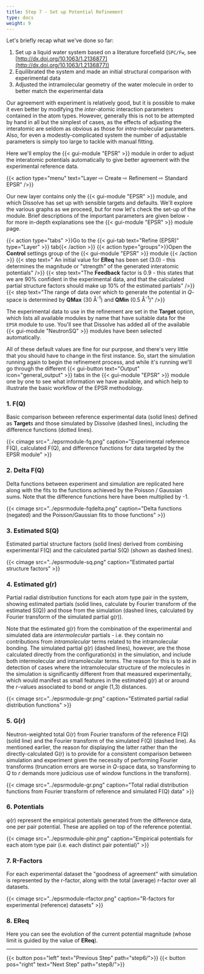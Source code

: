 ```yaml
---
title: Step 7 - Set up Potential Refinement
type: docs
weight: 9
---
```



Let's briefly recap what we've done so far:

1. Set up a liquid water system based on a literature forcefield (`SPC/Fw`, see [http://dx.doi.org/10.1063/1.2136877](http://dx.doi.org/10.1063/1.2136877))
2. Equilibrated the system and made an initial structural comparison with experimental data
2. Adjusted the intramolecular geometry of the water molecule in order to better match the experimental data

Our agreement with experiment is relatively good, but it is possible to make it even better by modifying the _inter_-atomic interaction parameters contained in the atom types. However, generally this is not to be attempted by hand in all but the simplest of cases, as the effects of adjusting the interatomic are seldom as obvious as those for _intra_-molecular parameters. Also, for even a modestly-complicated system the number of adjustable parameters is simply too large to tackle with manual fitting.

Here we'll employ the {{< gui-module "EPSR" >}} module in order to adjust the interatomic potentials automatically to give better agreement with the experimental reference data.

{{< action type="menu" text="Layer &#8680; Create &#8680; Refinement &#8680; Standard EPSR" />}}

Our new layer contains only the {{< gui-module "EPSR" >}} module, and which Dissolve has set up with sensible targets and defaults. We'll explore the various graphs as we proceed, but for now let's check the set-up of the module. Brief descriptions of the important parameters are given below - for more in-depth explanations see the {{< gui-module "EPSR" >}} module page.

{{< action type="tabs" >}}Go to the {{< gui-tab text="Refine (EPSR)" type="Layer" >}} tab{{< /action >}}
{{< action type="groups">}}Open the **Control** settings group of the {{< gui-module "EPSR" >}} module {{< /action >}}
{{< step text=" An initial value for **EReq** has been set (3.0) - this determines the magnitude or \"strength\" of the generated interatomic potentials" />}}
{{< step text="The **Feedback** factor is 0.9 - this states that we are 90% confident in the experimental data, and that the calculated partial structure factors should make up 10% of the estimated partials" />}}
{{< step text="The range of data over which to generate the potential in _Q_-space is determined by **QMax** (30 &#8491;<sup>-1</sup>) and **QMin** (0.5 &#8491;<sup>-1</sup>)" />}}

The experimental data to use in the refinement are set in the **Target** option, which lists all available modules by name that have suitable data for the `EPSR` module to use. You'll see that Dissolve has added all of the available {{< gui-module "NeutronSQ" >}} modules have been selected automatically.

All of these default values are fine for our purpose, and there's very little that you should have to change in the first instance. So, start the simulation running again to begin the refinement process, and while it's running we'll go through the different {{< gui-button text="Output" icon="general_output" >}} tabs in the {{< gui-module "EPSR" >}} module one by one to see what information we have available, and which help to illustrate the basic workflow of the EPSR methodology.

### 1. F(Q)

Basic comparison between reference experimental data (solid lines) defined as **Target**s and those simulated by Dissolve (dashed lines), including the difference functions (dotted lines).

{{< cimage src="../epsrmodule-fq.png" caption="Experimental reference F(Q), calculated F(Q), and difference functions for data targeted by the EPSR module" >}}

### 2. Delta F(Q)

Delta functions between experiment and simulation are replicated here along with the fits to the functions achieved by the Poisson / Gaussian sums. Note that the difference functions here have been multiplied by -1.

{{< cimage src="../epsrmodule-fqdelta.png" caption="Delta functions (negated) and the Poisson/Gaussian fits to those functions" >}}

### 3. Estimated S(Q)

Estimated partial structure factors (solid lines) derived from combining experimental F(Q) and the calculated partial S(Q) (shown as dashed lines).

{{< cimage src="../epsrmodule-sq.png" caption="Estimated partial structure factors" >}}

### 4. Estimated g(r)

Partial radial distribution functions for each atom type pair in the system, showing estimated partials (solid lines, calculate by Fourier transform of the estimated S(Q)) and those from the simulation (dashed lines, calculated by Fourier transform of the simulated partial g(r)).

Note that the estimated g(r) from the combination of the experimental and simulated data are _intermolecular_ partials - i.e. they contain no contributions from _intramolecular_ terms related to the intramolecular bonding. The simulated partial g(r) (dashed lines), however, are the those calculated directly from the configuration(s) in the simulation, and include both intermolecular and intramolecular terms. The reason for this is to aid in detection of cases where the intramolecular structure of the molecules in the simulation is significantly different from that measured experimentally, which would manifest as small features in the estimated g(r) at or around the _r_-values associated to bond or angle (1,3) distances.

{{< cimage src="../epsrmodule-gr.png" caption="Estimated partial radial distribution functions" >}}

### 5. G(r)

Neutron-weighted total G(r) from Fourier transform of the reference F(Q) (solid line) and the Fourier transform of the simulated F(Q) (dashed line). As mentioned earlier, the reason for displaying the latter rather than the directly-calculated G(r) is to provide for a consistent comparison between simulation and experiment given the necessity of performing Fourier transforms (truncation errors are worse in _Q_-space data, so transforming to _Q_ to _r_ demands more judicious use of window functions in the transform).

{{< cimage src="../epsrmodule-gr.png" caption="Total radial distribution functions from Fourier transform of reference and simulated F(Q) data" >}}

### 6. Potentials

&phi;(r) represent the empirical potentials generated from the difference data, one per pair potential. These are applied on top of the reference potential.

{{< cimage src="../epsrmodule-phir.png" caption="Empirical potentials for each atom type pair (i.e. each distinct pair potential)" >}}

### 7. R-Factors

For each experimental dataset the "goodness of agreement" with simulation is represented by the r-factor, along with the total (average) r-factor over all datasets.

{{< cimage src="../epsrmodule-rfactor.png" caption="R-factors for experimental (reference) datasets" >}}

### 8. EReq

Here you can see the evolution of the current potential magnitude (whose limit is guided by the value of **EReq**).


* * *
{{< button pos="left" text="Previous Step" path="step6/">}}
{{< button pos="right" text="Next Step" path="step8/">}}
